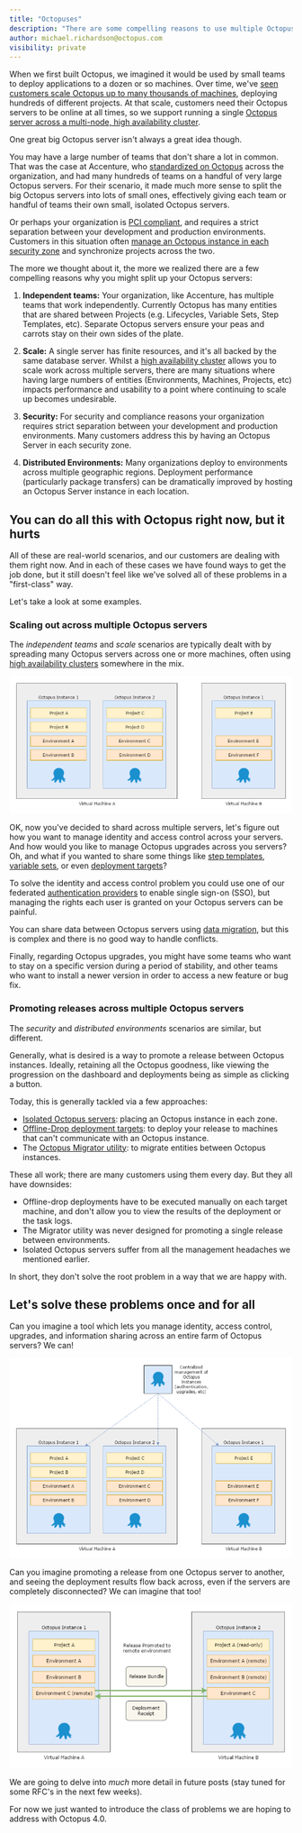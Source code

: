 ```yaml
---
title: "Octopuses"
description: "There are some compelling reasons to use multiple Octopus servers, but managing multiple instances is problematic. We want to make managing multiple related Octopus servers a first-class citizen of the Octopus world." 
author: michael.richardson@octopus.com
visibility: private
---
```


When we first built Octopus, we imagined it would be used by small teams to deploy applications to a dozen or so machines. Over time, we've [seen customers scale Octopus up to many thousands of machines](https://octopus.com/blog/octostats), deploying hundreds of different projects. At that scale, customers need their Octopus servers to be online at all times, so we support running a single [Octopus server across a multi-node, high availability cluster](https://octopus.com/high-availability).

One great big Octopus server isn't always a great idea though.

You may have a large number of teams that don't share a lot in common. That was the case at Accenture, who [standardized on Octopus](https://channel9.msdn.com/Shows/ANZMVP/Updating-Octopus-Deploy-at-Accenture-with-Jim-Szubryt-and-Damian-Brady) across the organization, and had many hundreds of teams on a handful of very large Octopus servers. For their scenario, it made much more sense to split the big Octopus servers into lots of small ones, effectively giving each team or handful of teams their own small, isolated Octopus servers.

Or perhaps your organization is [PCI compliant](https://octopus.com/docs/reference/pci-compliance-and-octopus-deploy), and requires a strict separation between your development and production environments. Customers in this situation often [manage an Octopus instance in each security zone](https://octopus.com/docs/patterns/isolated-octopus-deploy-servers) and synchronize projects across the two.

The more we thought about it, the more we realized there are a few compelling reasons why you might split up your Octopus servers:

1. **Independent teams:** Your organization, like Accenture, has multiple teams that work independently. Currently Octopus has many entities that are shared between Projects (e.g. Lifecycles, Variable Sets, Step Templates, etc). Separate Octopus servers ensure your peas and carrots stay on their own sides of the plate.

1. **Scale:** A single server has finite resources, and it's all backed by the same database server. Whilst a [high availability cluster](https://octopus.com/high-availability) allows you to scale work across multiple servers, there are many situations where having large numbers of entities (Environments, Machines, Projects, etc) impacts performance and usability to a point where continuing to scale up becomes undesirable.

1. **Security:** For security and compliance reasons your organization requires strict separation between your development and production environments. Many customers address this by having an Octopus Server in each security zone.

1. **Distributed Environments:** Many organizations deploy to environments across multiple geographic regions. Deployment performance (particularly package transfers) can be dramatically improved by hosting an Octopus Server instance in each location.

## You can do all this with Octopus right now, but it hurts

All of these are real-world scenarios, and our customers are dealing with them right now. And in each of these cases we have found ways to get the job done, but it still doesn't feel like we've solved all of these problems in a "first-class" way.

Let's take a look at some examples.

### Scaling out across multiple Octopus servers

The _independent teams_ and _scale_ scenarios are typically dealt with by spreading many Octopus servers across one or more machines, often using [high availability clusters](https://octopus.com/docs/administration/high-availability) somewhere in the mix.

![Isolated Octopus instances](octopus-instances-isolated.png)

OK, now you've decided to shard across multiple servers, let's figure out how you want to manage identity and access control across your servers. And how would you like to manage Octopus upgrades across you servers? Oh, and what if you wanted to share some things like [step templates](https://octopus.com/docs/deploying-applications/step-templates), [variable sets](https://octopus.com/docs/deploying-applications/variables/library-variable-sets), or even [deployment targets](https://octopus.com/docs/deployment-targets)?

To solve the identity and access control problem you could use one of our federated [authentication providers](https://octopus.com/docs/administration/authentication-providers) to enable single sign-on (SSO), but managing the rights each user is granted on your Octopus servers can be painful.

You can share data between Octopus servers using [data migration](https://octopus.com/docs/administration/data-migration), but this is complex and there is no good way to handle conflicts.

Finally, regarding Octopus upgrades, you might have some teams who want to stay on a specific version during a period of stability, and other teams who want to install a newer version in order to access a new feature or bug fix.

### Promoting releases across multiple Octopus servers

The _security_ and _distributed environments_ scenarios are similar, but different.

Generally, what is desired is a way to promote a release between Octopus instances. Ideally, retaining all the Octopus goodness, like viewing the progression on the dashboard and deployments being as simple as clicking a button.

Today, this is generally tackled via a few approaches:

- [Isolated Octopus servers](https://octopus.com/docs/patterns/isolated-octopus-deploy-servers): placing an Octopus instance in each zone.
- [Offline-Drop deployment targets](https://octopus.com/docs/deployment-targets/offline-package-drop): to deploy your release to machines that can't communicate with an Octopus instance.
- The [Octopus Migrator utility](https://octopus.com/docs/api-and-integration/octopus.migrator.exe-command-line): to migrate entities between Octopus instances.

These all work; there are many customers using them every day. But they all have downsides:

- Offline-drop deployments have to be executed manually on each target machine, and don't allow you to view the results of the deployment or the task logs.
- The Migrator utility was never designed for promoting a single release between environments.
- Isolated Octopus servers suffer from all the management headaches we mentioned earlier.

In short, they don't solve the root problem in a way that we are happy with.

## Let's solve these problems once and for all

Can you imagine a tool which lets you manage identity, access control, upgrades, and information sharing across an entire farm of Octopus servers? We can!

![Octopus Data Center Manager](octopus-instances-odcm.png)

Can you imagine promoting a release from one Octopus server to another, and seeing the deployment results flow back across, even if the servers are completely disconnected? We can imagine that too!

![Octopus Remote Release Promotions](octopus-instances-promoting-releases.png)

We are going to delve into _much_ more detail in future posts (stay tuned for some RFC's in the next few weeks).

For now we just wanted to introduce the class of problems we are hoping to address with Octopus 4.0. 

